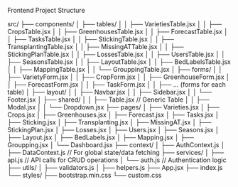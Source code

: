 

Frontend Project Structure

src/
├── components/
│   ├── tables/
│   │   ├── VarietiesTable.jsx
│   │   ├── CropsTable.jsx
│   │   ├── GreenhousesTable.jsx
│   │   ├── ForecastTable.jsx
│   │   ├── TasksTable.jsx
│   │   ├── StickingTable.jsx
│   │   ├── TransplantingTable.jsx
│   │   ├── MissingATTable.jsx
│   │   ├── StickingPlanTable.jsx
│   │   ├── LossesTable.jsx
│   │   ├── UsersTable.jsx
│   │   ├── SeasonsTable.jsx
│   │   ├── LayoutTable.jsx
│   │   ├── BedLabelsTable.jsx
│   │   ├── MappingTable.jsx
│   │   └── GrouppingTable.jsx
│   ├── forms/
│   │   ├── VarietyForm.jsx
│   │   ├── CropForm.jsx
│   │   ├── GreenhouseForm.jsx
│   │   ├── ForecastForm.jsx
│   │   ├── TaskForm.jsx
│   │   ├── ... (forms for each table)
│   ├── layout/
│   │   ├── Navbar.jsx
│   │   ├── Sidebar.jsx
│   │   └── Footer.jsx
│   ├── shared/
│   │   ├── Table.jsx        // Generic Table
│   │   ├── Modal.jsx
│   │   └── Dropdown.jsx
├── pages/
│   ├── Varieties.jsx
│   ├── Crops.jsx
│   ├── Greenhouses.jsx
│   ├── Forecast.jsx
│   ├── Tasks.jsx
│   ├── Sticking.jsx
│   ├── Transplanting.jsx
│   ├── MissingAT.jsx
│   ├── StickingPlan.jsx
│   ├── Losses.jsx
│   ├── Users.jsx
│   ├── Seasons.jsx
│   ├── Layout.jsx
│   ├── BedLabels.jsx
│   ├── Mapping.jsx
│   ├── Groupping.jsx
│   └── Dashboard.jsx
├── context/
│   ├── AuthContext.js
│   ├── DataContext.js  // For global state/data fetching
├── services/
│   ├── api.js          // API calls for CRUD operations
│   └── auth.js         // Authentication logic
├── utils/
│   ├── validators.js
│   ├── helpers.js
├── App.jsx
├── index.js
└── styles/
    ├── bootstrap.min.css
    └── custom.css
